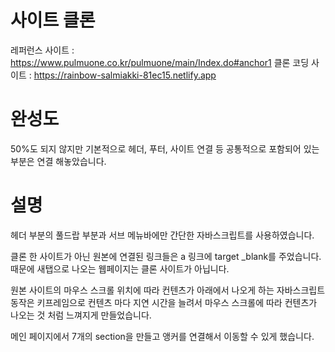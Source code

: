 # 사이트 클론

레퍼런스 사이트 : https://www.pulmuone.co.kr/pulmuone/main/Index.do#anchor1
클론 코딩 사이트 : https://rainbow-salmiakki-81ec15.netlify.app


# 완성도

50%도 되지 않지만 기본적으로 헤더, 푸터, 사이트 연결 등 공통적으로 포함되어 있는 부분은 연결 해놓았습니다.

# 설명

헤더 부분의 풀드랍 부분과 서브 메뉴바에만 간단한 자바스크립트를 사용하였습니다.

클론 한 사이트가 아닌 원본에 연결된 링크들은 
a 링크에 target _blank를 주었습니다.
때문에 새탭으로 나오는 웹페이지는 클론 사이트가 아닙니다.

원본 사이트의 마우스 스크롤 위치에 따라 컨텐츠가 아래에서 나오게 하는 자바스크립트 동작은
키프레임으로 컨텐츠 마다 지연 시간을 늘려서 마우스 스크롤에 따라 컨텐츠가 나오는 것 처럼
느껴지게 만들었습니다.

메인 페이지에서 7개의 section을 만들고 앵커를 연결해서 이동할 수 있게 했습니다.